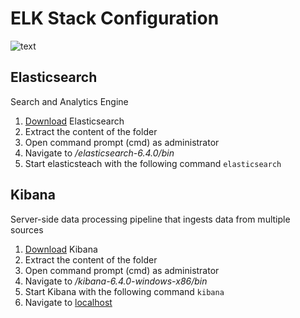 # ELK Stack Configuration

![text](http://netblog.su/wp-content/uploads/2018/05/ELA_1_001_logos.png)

## Elasticsearch

Search and Analytics Engine

1. [Download](https://www.elastic.co/downloads/elasticsearch) Elasticsearch
2. Extract the content of the folder 
3. Open command prompt (cmd) as administrator 
4. Navigate to _/elasticsearch-6.4.0/bin_
5. Start elasticsteach with the following command `elasticsearch`

## Kibana

Server-side data processing pipeline that ingests data from multiple sources

1. [Download](https://www.elastic.co/downloads/kibana) Kibana
2. Extract the content of the folder 
3. Open command prompt (cmd) as administrator 
4. Navigate to _/kibana-6.4.0-windows-x86/bin_
5. Start Kibana with the following command `kibana`
6. Navigate to [localhost](http://localhost:5601)





